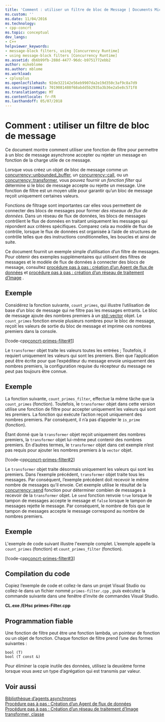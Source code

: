 ```yaml
---
title: 'Comment : utiliser un filtre de bloc de Message | Documents Microsoft'
ms.custom: ''
ms.date: 11/04/2016
ms.technology:
- cpp-concrt
ms.topic: conceptual
dev_langs:
- C++
helpviewer_keywords:
- message-block filters, using [Concurrency Runtime]
- using message-block filters [Concurrency Runtime]
ms.assetid: db6b99fb-288d-4477-96dc-b9751772ebb2
author: mikeblome
ms.author: mblome
ms.workload:
- cplusplus
ms.openlocfilehash: 92de322142e56eb9907da2e19d350c3af9c8a7d9
ms.sourcegitcommit: 7019081488f68abdd5b2935a3b36e2a5e8c571f8
ms.translationtype: MT
ms.contentlocale: fr-FR
ms.lasthandoff: 05/07/2018
---
```

# <a name="how-to-use-a-message-block-filter"></a>Comment : utiliser un filtre de bloc de message
Ce document montre comment utiliser une fonction de filtre pour permettre à un bloc de message asynchrone accepter ou rejeter un message en fonction de la charge utile de ce message.  
  
 Lorsque vous créez un objet de bloc de message comme un [concurrency::unbounded_buffer](reference/unbounded-buffer-class.md), un [concurrency::call](../../parallel/concrt/reference/call-class.md), ou un [concurrency::transformer](../../parallel/concrt/reference/transformer-class.md), vous pouvez fournir un *fonction filter* qui détermine si le bloc de message accepte ou rejette un message. Une fonction de filtre est un moyen utile pour garantir qu’un bloc de message reçoit uniquement certaines valeurs.  
  
 Fonctions de filtrage sont importantes car elles vous permettent de connecter des blocs de messages pour former *des réseaux de flux de données*. Dans un réseau de flux de données, les blocs de messages contrôlent le flux de données en traitant uniquement les messages qui répondent aux critères spécifiques. Comparez cela au modèle de flux de contrôle, lorsque le flux de données est organisée à l’aide de structures de contrôle telles que des instructions conditionnelles, les boucles et ainsi de suite.  
  
 Ce document fournit un exemple simple d’utilisation d’un filtre de messages. Pour obtenir des exemples supplémentaires qui utilisent des filtres de messages et le modèle de flux de données à connecter des blocs de message, consultez [procédure pas à pas : création d’un Agent de flux de données](../../parallel/concrt/walkthrough-creating-a-dataflow-agent.md) et [procédure pas à pas : création d’un réseau de traitement d’Image](../../parallel/concrt/walkthrough-creating-an-image-processing-network.md) .  
  
## <a name="example"></a>Exemple  
 Considérez la fonction suivante, `count_primes`, qui illustre l’utilisation de base d’un bloc de message qui ne filtre pas les messages entrants. Le bloc de message ajoute des nombres premiers à un [std::vector](../../standard-library/vector-class.md) objet. Le `count_primes` fonction envoie plusieurs nombres pour le bloc de message, reçoit les valeurs de sortie du bloc de message et imprime ces nombres premiers dans la console.  
  
 [!code-cpp[concrt-primes-filter#1](../../parallel/concrt/codesnippet/cpp/how-to-use-a-message-block-filter_1.cpp)]  
  
 Le `transformer` objet traite les valeurs toutes les entrées ; Toutefois, il requiert uniquement les valeurs qui sont les premiers. Bien que l’application peut être écrite pour que l’expéditeur du message envoie uniquement des nombres premiers, la configuration requise du récepteur du message ne peut pas toujours être connue.  
  
## <a name="example"></a>Exemple  
 La fonction suivante, `count_primes_filter`, effectue la même tâche que la `count_primes` (fonction). Toutefois, le `transformer` objet dans cette version utilise une fonction de filtre pour accepter uniquement les valeurs qui sont les premiers. La fonction qui exécute l’action reçoit uniquement des nombres premiers. Par conséquent, il n’a pas d’appeler le `is_prime` (fonction).  
  
 Étant donné que la `transformer` objet reçoit uniquement des nombres premiers, la `transformer` objet lui-même peut contenir des nombres premiers. En d’autres termes, le `transformer` objet dans cet exemple n’est pas requis pour ajouter les nombres premiers à la `vector` objet.  
  
 [!code-cpp[concrt-primes-filter#2](../../parallel/concrt/codesnippet/cpp/how-to-use-a-message-block-filter_2.cpp)]  
  
 Le `transformer` objet traite désormais uniquement les valeurs qui sont les premiers. Dans l’exemple précédent, `transformer` objet traite tous les messages. Par conséquent, l’exemple précédent doit recevoir le même nombre de messages qu’il envoie. Cet exemple utilise le résultat de la [concurrency::send](reference/concurrency-namespace-functions.md#send) fonction pour déterminer combien de messages à recevoir de la `transformer` objet. Le `send` fonction renvoie `true` lorsque le tampon de messages accepte le message et `false` lorsque le tampon de messages rejette le message. Par conséquent, le nombre de fois que le tampon de messages accepte le message correspond au nombre de nombres premiers.  
  
## <a name="example"></a>Exemple  
 L'exemple de code suivant illustre l'exemple complet. L’exemple appelle la `count_primes` (fonction) et `count_primes_filter` (fonction).  
  
 [!code-cpp[concrt-primes-filter#3](../../parallel/concrt/codesnippet/cpp/how-to-use-a-message-block-filter_3.cpp)]  
  
## <a name="compiling-the-code"></a>Compilation du code  
 Copiez l’exemple de code et collez-le dans un projet Visual Studio ou collez-le dans un fichier nommé `primes-filter.cpp` , puis exécutez la commande suivante dans une fenêtre d’invite de commandes Visual Studio.  
  
 **CL.exe /EHsc primes-Filter.cpp**  
  
## <a name="robust-programming"></a>Programmation fiable  
 Une fonction de filtre peut être une fonction lambda, un pointeur de fonction ou un objet de fonction. Chaque fonction de filtre prend l’une des formes suivantes :  
  
```Output  
bool (T)  
bool (T const &)  
```  
  
 Pour éliminer la copie inutile des données, utilisez la deuxième forme lorsque vous avez un type d’agrégation qui est transmis par valeur.  
  
## <a name="see-also"></a>Voir aussi  
 [Bibliothèque d’agents asynchrones](../../parallel/concrt/asynchronous-agents-library.md)   
 [Procédure pas à pas : Création d’un Agent de flux de données](../../parallel/concrt/walkthrough-creating-a-dataflow-agent.md)   
 [Procédure pas à pas : Création d’un réseau de traitement d’Image](../../parallel/concrt/walkthrough-creating-an-image-processing-network.md)   
 [transformer, classe](../../parallel/concrt/reference/transformer-class.md)
